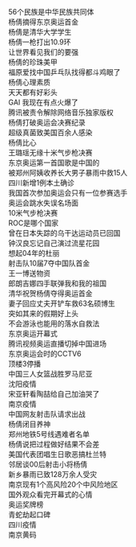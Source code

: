 56个民族是中华民族共同体  
杨倩摘得东京奥运首金  
杨倩是清华大学学生  
杨倩一枪打出10.9环  
让世界看见我们的要强  
杨倩的珍珠美甲  
福原爱找中国乒乓队找得都斗鸡眼了  
杨倩心理素质  
天天都有好彩头  
GAI 我现在有点火爆了  
腾讯被责令解除网络音乐独家版权  
杨倩打破奥运会决赛纪录  
超级真菌致美国百余人感染  
杨倩比心  
王璐瑶无缘十米气步枪决赛  
东京奥运第一首国歌是中国的  
被郑州阿姨收养长大男子暴雨中救15人  
四川新增1例本土确诊  
我国首次参加奥运会只有一位参赛选手  
奥运会跳水失误名场面  
10米气步枪决赛  
ROC是哪个国家  
曾在日本失踪的乌干达运动员已回国  
钟汉良忘记自己演过流星花园  
想起04年的杜丽  
射击队10届7夺中国队首金  
王一博送物资  
郎朗吉娜四手联弹我和我的祖国  
清华祝贺杨倩夺得奥运首金  
妻子回应丈夫开铲车救63名硕博生  
突如其来的假期好上头  
不会游泳也能用的落水自救法  
东京奥运开幕式  
腾讯视频奥运直播切掉中国进场  
东京奥运会时的CCTV6  
顶楼3停播  
中国三人女篮战胜罗马尼亚  
沈阳疫情  
宋亚轩看陶喆给自己加油哭了  
南京疫情  
中国网友射击队请求出战  
杨倩闭目养神  
郑州地铁5号线遇难者名单  
杨倩说把过程做好结果不会差  
美国代表团唱生日歌恶搞杜兰特  
邻居谈00后射击小将杨倩  
新乡暴雨已致128万余人受灾  
南京现有1个高风险20个中风险地区  
国外观众看完开幕式的心情  
奥运奖牌榜  
青蛇劫起口碑  
四川疫情  
南京黄码  
